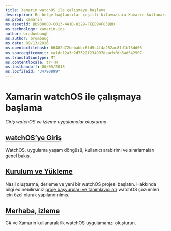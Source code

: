 ```yaml
---
title: Xamarin watchOS ile çalışmaya başlama
description: Bu belge bağlantılar çeşitli kılavuzlara Xamarin kullanarak watchOS geliştirme ile çalışmaya başlama açıklar. Bağlantılı içerik watchOS tanıtılmaktadır, nasıl Xamarin watchOS desteği yükleneceğini de açıklar ve bir başlangıç uygulamasının nasıl oluşturulacağını gösterir.
ms.prod: xamarin
ms.assetid: BB938008-C013-4A1D-8229-FEEE94F83BBD
ms.technology: xamarin-ios
author: bradumbaugh
ms.author: brumbaug
ms.date: 09/13/2016
ms.openlocfilehash: 66482d72bebabbc6fd5c4f4a252ac81d1b73dd05
ms.sourcegitcommit: ea1dc12a3c2d7322f234997daacbfdb6ad542507
ms.translationtype: MT
ms.contentlocale: tr-TR
ms.lasthandoff: 06/05/2018
ms.locfileid: "34790899"
---
```

# <a name="getting-started-with-watchos-in-xamarin"></a>Xamarin watchOS ile çalışmaya başlama

_Giriş watchOS ve izleme uygulamalar oluşturma_

## <a name="introduction-to-watchosioswatchosget-startedintro-to-watchosmd"></a>[watchOS’ye Giriş](~/ios/watchos/get-started/intro-to-watchos.md)

WatchOS, uygulama yaşam döngüsü, kullanıcı arabirimi ve sınırlamaları genel bakış.

## <a name="setup--installationioswatchosget-startedinstallationmd"></a>[Kurulum ve Yükleme](~/ios/watchos/get-started/installation.md)

Nasıl oluşturma, derleme ve yeni bir watchOS projesi başlatın.
Hakkında bilgi edinebilirsiniz [proje başvuruları ve tanımlayıcıları](~/ios/watchos/get-started/project-references.md) watchOS çözümleri için özel olarak yapılandırılmış.

## <a name="hello-watchioswatchosget-startedhello-watchmd"></a>[Merhaba, izleme](~/ios/watchos/get-started/hello-watch.md)

C# ve Xamarin kullanarak ilk watchOS uygulamanızı oluşturun.

